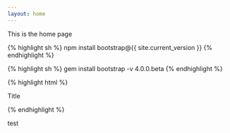 ```yaml
---
layout: home
---
```


This is the home page

{% highlight sh %}
npm install bootstrap@{{ site.current_version }}
{% endhighlight %}

{% highlight sh %}
gem install bootstrap -v 4.0.0.beta
{% endhighlight %}

{% highlight html %}
<!DOCTYPE html>
<title>Title</title>

<style>
  body {
    width: 500px;
  }
</style>

<script type="application/javascript">
  function $init() {return true;}
</script>

<body>
  <p checked class="title" id='title'>Title</p>
  <!-- here goes the rest of the page -->
</body>
{% endhighlight %}

test
